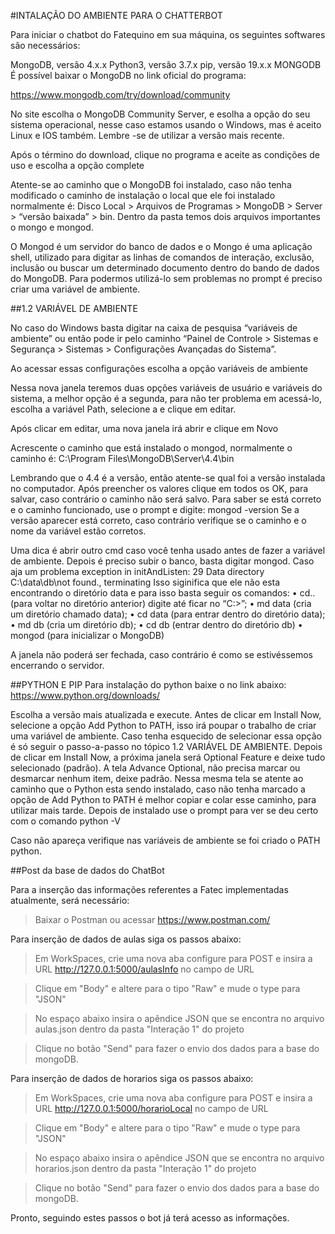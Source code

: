 #INTALAÇÃO DO AMBIENTE PARA O CHATTERBOT

Para iniciar o chatbot do Fatequino em sua máquina, os seguintes softwares são necessários:

MongoDB, versão 4.x.x
Python3, versão 3.7.x
pip, versão 19.x.x
MONGODB
É possível baixar o MongoDB no link oficial do programa:

https://www.mongodb.com/try/download/community

No site escolha o MongoDB Community Server, e esolha a opção do seu sistema operacional, nesse caso estamos usando o Windows, mas é aceito Linux e IOS também. Lembre -se de utilizar a versão mais recente.

Após o término do download, clique no programa e aceite as condições de uso e escolha a opção complete

Atente-se ao caminho que o MongoDB foi instalado, caso não tenha modificado o caminho de instalação o local que ele foi instalado normalmente é: Disco Local > Arquivos de Programas > MongoDB > Server > “versão baixada” > bin. Dentro da pasta temos dois arquivos importantes o mongo e mongod.

O Mongod é um servidor do banco de dados e o Mongo é uma aplicação shell, utilizado para digitar as linhas de comandos de interação, exclusão, inclusão ou buscar um determinado documento dentro do bando de dados do MongoDB. Para podermos utilizá-lo sem problemas no prompt é preciso criar uma variável de ambiente.

##1.2 VARIÁVEL DE AMBIENTE

No caso do Windows basta digitar na caixa de pesquisa “variáveis de ambiente” ou então pode ir pelo caminho “Painel de Controle > Sistemas e Segurança > Sistemas > Configurações Avançadas do Sistema”.

Ao acessar essas configurações escolha a opção variáveis de ambiente

Nessa nova janela teremos duas opções variáveis de usuário e variáveis do sistema, a melhor opção é a segunda, para não ter problema em acessá-lo, escolha a variável Path, selecione a e clique em editar.

Após clicar em editar, uma nova janela irá abrir e clique em Novo

Acrescente o caminho que está instalado o mongod, normalmente o caminho é: C:\Program Files\MongoDB\Server\4.4\bin

Lembrando que o 4.4 é a versão, então atente-se qual foi a versão instalada no computador. Após preencher os valores clique em todos os OK, para salvar, caso contrário o caminho não será salvo. Para saber se está correto e o caminho funcionado, use o prompt e digite: mongod -version Se a versão aparecer está correto, caso contrário verifique se o caminho e o nome da variável estão corretos.

Uma dica é abrir outro cmd caso você tenha usado antes de fazer a variável de ambiente. Depois é preciso subir o banco, basta digitar mongod. Caso aja um problema exception in initAndListen: 29 Data directory C:\data\db\not found., terminating Isso siginifica que ele não esta encontrando o diretório data e para isso basta seguir os comandos: • cd.. (para voltar no diretório anterior) digite até ficar no “C:>”; • md data (cria um diretório chamado data); • cd data (para entrar dentro do diretório data); • md db (cria um diretório db); • cd db (entrar dentro do diretório db) • mongod (para inicializar o MongoDB)

A janela não poderá ser fechada, caso contrário é como se estivéssemos encerrando o servidor.

##PYTHON E PIP
Para instalação do python baixe o no link abaixo: https://www.python.org/downloads/

Escolha a versão mais atualizada e execute. Antes de clicar em Install Now, selecione a opção Add Python to PATH, isso irá poupar o trabalho de criar uma variável de ambiente. Caso tenha esquecido de selecionar essa opção é só seguir o passo-a-passo no tópico 1.2 VARIÁVEL DE AMBIENTE. Depois de clicar em Install Now, a próxima janela será Optional Feature e deixe tudo selecionado (padrão). A tela Advance Optional, não precisa marcar ou desmarcar nenhum item, deixe padrão. Nessa mesma tela se atente ao caminho que o Python esta sendo instalado, caso não tenha marcado a opção de Add Python to PATH é melhor copiar e colar esse caminho, para utilizar mais tarde. Depois de instalado use o prompt para ver se deu certo com o comando python -V

Caso não apareça verifique nas variáveis de ambiente se foi criado o PATH python.

##Post da base de dados do ChatBot

Para a inserção das informações referentes a Fatec implementadas atualmente, será necessário:

>Baixar o Postman ou acessar https://www.postman.com/

Para inserção de dados de aulas siga os passos abaixo:

>Em WorkSpaces, crie uma nova aba configure para POST e insira a URL http://127.0.0.1:5000/aulasInfo no campo de URL

>Clique em "Body" e altere para o tipo "Raw" e mude o type para "JSON"

>No espaço abaixo insira o apêndice JSON que se encontra no arquivo aulas.json dentro da pasta "Interação 1" do projeto

>Clique no botão "Send" para fazer o envio dos dados para a base do mongoDB.

Para inserção de dados de horarios siga os passos abaixo:

>Em WorkSpaces, crie uma nova aba configure para POST e insira a URL http://127.0.0.1:5000/horarioLocal no campo de URL

>Clique em "Body" e altere para o tipo "Raw" e mude o type para "JSON"

>No espaço abaixo insira o apêndice JSON que se encontra no arquivo horarios.json dentro da pasta "Interação 1" do projeto

>Clique no botão "Send" para fazer o envio dos dados para a base do mongoDB.

Pronto, seguindo estes passos o bot já terá acesso as informações.


